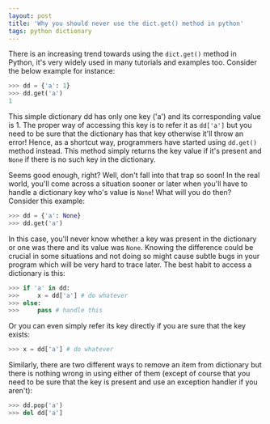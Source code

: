 ```yaml
---
layout: post
title: 'Why you should never use the dict.get() method in python'
tags: python dictionary
---
```


There is an increasing trend towards using the `dict.get()` method in Python, it's very widely used in many tutorials and examples too. Consider the below example for instance:

```python
>>> dd = {'a': 1}
>>> dd.get('a')
1
```

This simple dictionary dd has only one key ('a') and its corresponding value is 1. The proper way of accessing this key is to refer it as `dd['a']` but you need to be sure that the dictionary has that key otherwise it'll throw an error! Hence, as a shortcut way, programmers have started using `dd.get()` method instead. This method simply returns the key value if it's present and `None` if there is no such key in the dictionary.

Seems good enough, right? Well, don't fall into that trap so soon! In the real world, you'll come across a situation sooner or later when you'll have to handle a dictionary key who's value is `None`! What will you do then? Consider this example:

```python
>>> dd = {'a': None}
>>> dd.get('a')
```
In this case, you'll never know whether a key was present in the dictionary or one was there and its value was `None`. Knowing the difference could be crucial in some situations and not doing so might cause subtle bugs in your program which will be very hard to trace later. The best habit to access a dictionary is this:

```python
>>> if 'a' in dd:
>>>     x = dd['a'] # do whatever
>>> else:
>>>     pass # handle this
```

Or you can even simply refer its key directly if you are sure that the key exists:

```python
>>> x = dd['a'] # do whatever
```

Similarly, there are two different ways to remove an item from dictionary but there is nothing wrong in using either of them (except of course that you need to be sure that the key is present and use an exception handler if you aren't):

```python
>>> dd.pop('a')
>>> del dd['a']
```

